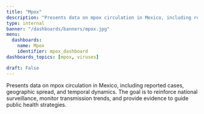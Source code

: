 ```yaml
---
title: "Mpox"
description: "Presents data on mpox circulation in Mexico, including reported cases, geographic spread, and temporal dynamics. The goal is to reinforce national surveillance, monitor transmission trends, and provide evidence to guide public health strategies."
type: internal
banner: "/dashboards/banners/mpox.jpg"
menu:
  dashboards:
    name: Mpox
    identifier: mpox_dashboard
dashboards_topics: [mpox, viruses]

draft: False
---
```


<style>
  .custom-border {
    border: 2px solid #295986;
  }

  .btn-custom {
    background-color: #295986;
    color: white;
    border: none;
    transition: background-color 0.3s ease;
  }

  .btn-custom:hover {
    background-color: #37ae94;
    color: white;
  }

  .text-custom {
    color: #295986;
  }
</style>



<div class="container mt-4">
Presents data on mpox circulation in Mexico, including reported cases, geographic spread, and temporal dynamics. The goal is to reinforce national surveillance, monitor transmission trends, and provide evidence to guide public health strategies.

</div>
